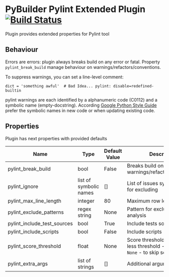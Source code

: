 PyBuilder Pylint Extended Plugin [![Build Status](https://travis-ci.org/AlexeySanko/pybuilder_pylint_extended.svg?branch=master)](https://travis-ci.org/AlexeySanko/pybuilder_pylint_extended)
=======================

Plugin provides extended properties for Pylint tool

Behaviour
---------
Errors are errors: plugin always breaks build on any error or fatal.
Property `pylint_break_build` manage behaviour on warnings/refactors/conventions.

To suppress warnings, you can set a line-level comment:
```
dict = 'something awful'  # Bad Idea... pylint: disable=redefined-builtin
```
pylint warnings are each identified by a alphanumeric code (C0112) and a symbolic name (empty-docstring).
According [Google Python Style Guide](https://google.github.io/styleguide/pyguide.html?showone=Lint#Lint) prefer the symbolic names in new code or when updating existing code.

Properties
----------
Plugin has next properties with provided defaults

| Name | Type | Default Value | Description |
| --- | --- | --- | --- |
| pylint_break_build | bool | False | Breaks build on any warnings/refactors/convention |
| pylint_ignore | list of symbolic names | [] | List of issues symbolic name for excluding |
| pylint_max_line_length | integer | 80 | Maximum row length |
| pylint_exclude_patterns | regex string | None | Pattern for excluding files from analysis |
| pylint_include_test_sources | bool | True | Include tests sources |
| pylint_include_scripts | bool | False | Include scripts |
| pylint_score_threshold | float | None | Score threshold, if result score less threshold - break build. `None` - to skip score check |
| pylint_extra_args | list of strings | [] | Additional arguments for pylint |